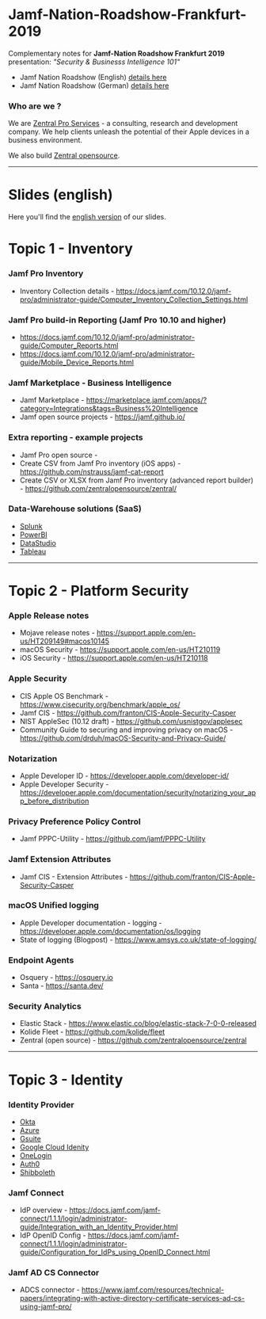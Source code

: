 # Jamf-Nation-Roadshow-Frankfurt-2019

Complementary notes for **Jamf-Nation Roadshow Frankfurt 2019** presentation: _"Security & Businesss Intelligence 101"_

- Jamf Nation Roadshow (English) [details here](https://www.jamf.com/events/jamf-nation-roadshow-frankfurt/)
- Jamf Nation Roadshow (German) [details here](https://www.jamf.com/de/veranstaltungen/jamf-nation-roadshow-frankfurt/)

### Who are we ?

We are [Zentral Pro Services](https://www.zentral.pro/) - a consulting, research and development company.
We help clients unleash the potential of their Apple devices in a business environment.

We also build [Zentral opensource](https://github.com/zentralopensource/zentral/wiki).

---

# Slides (english)

Here you'll find the [english version](./pdf/Jamf-Nation-Roadshow-Frankfurt-2019.pdf) of our slides. 

# Topic 1 - Inventory

### Jamf Pro Inventory

- Inventory Collection details - https://docs.jamf.com/10.12.0/jamf-pro/administrator-guide/Computer_Inventory_Collection_Settings.html

### Jamf Pro build-in Reporting (Jamf Pro 10.10 and higher)

- https://docs.jamf.com/10.12.0/jamf-pro/administrator-guide/Computer_Reports.html
- https://docs.jamf.com/10.12.0/jamf-pro/administrator-guide/Mobile_Device_Reports.html

### Jamf Marketplace - Business Intelligence

- Jamf Marketplace - https://marketplace.jamf.com/apps/?category=Integrations&tags=Business%20Intelligence
- Jamf open source projects - https://jamf.github.io/

### Extra reporting - example projects

- Jamf Pro open source - 
- Create CSV from Jamf Pro inventory (iOS apps) - https://github.com/nstrauss/jamf-cat-report
- Create CSV or XLSX from Jamf Pro inventory (advanced report builder) - https://github.com/zentralopensource/zentral/

### Data-Warehouse solutions (SaaS)

- [Splunk](https://www.splunk.com/)
- [PowerBI](https://powerbi.microsoft.com/)
- [DataStudio](https://datastudio.google.com/)
- [Tableau](https://www.tableau.com/)
---

# Topic 2 - Platform Security 

### Apple Release notes
- Mojave release notes - https://support.apple.com/en-us/HT209149#macos10145
- macOS Security - https://support.apple.com/en-us/HT210119
- iOS Security - https://support.apple.com/en-us/HT210118

### Apple Security 

- CIS Apple OS Benchmark - https://www.cisecurity.org/benchmark/apple_os/
- Jamf CIS - https://github.com/franton/CIS-Apple-Security-Casper
- NIST AppleSec (10.12 draft) - https://github.com/usnistgov/applesec
- Community Guide to securing and improving privacy on macOS - https://github.com/drduh/macOS-Security-and-Privacy-Guide/

### Notarization

- Apple Developer ID - https://developer.apple.com/developer-id/
- Apple Developer Security - https://developer.apple.com/documentation/security/notarizing_your_app_before_distribution

### Privacy Preference Policy Control

- Jamf PPPC-Utility - https://github.com/jamf/PPPC-Utility

### Jamf Extension Attributes

- Jamf CIS - Extension Attributes - https://github.com/franton/CIS-Apple-Security-Casper

### macOS Unified logging

- Apple Developer documentation - logging - https://developer.apple.com/documentation/os/logging
- State of logging (Blogpost) - https://www.amsys.co.uk/state-of-logging/

### Endpoint Agents

- Osquery - https://osquery.io
- Santa - https://santa.dev/

### Security Analytics

- Elastic Stack - https://www.elastic.co/blog/elastic-stack-7-0-0-released
- Kolide Fleet - https://github.com/kolide/fleet
- Zentral (open source) - https://github.com/zentralopensource/zentral

---

# Topic 3 - Identity

### Identity Provider

- [Okta](https://www.okta.com/)
- [Azure](https://azure.microsoft.com/)
- [Gsuite](https://gsuite.google.com/)
- [Google Cloud Idenity](https://cloud.google.com/identity/)
- [OneLogin](https://www.onelogin.com/)
- [Auth0](https://auth0.com/)
- [Shibboleth](https://www.shibboleth.net/products/identity-provider/)

### Jamf Connect 

- IdP overview - https://docs.jamf.com/jamf-connect/1.1.1/login/administrator-guide/Integration_with_an_Identity_Provider.html
- IdP OpenID Config - https://docs.jamf.com/jamf-connect/1.1.1/login/administrator-guide/Configuration_for_IdPs_using_OpenID_Connect.html

### Jamf AD CS Connector

- ADCS connector - https://www.jamf.com/resources/technical-papers/integrating-with-active-directory-certificate-services-ad-cs-using-jamf-pro/
